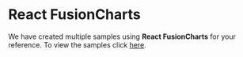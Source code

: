 # React FusionCharts
We have created multiple samples using **React FusionCharts** for your reference. To view the samples click [here](https://fusioncharts.github.io/react-fusioncharts-component/ "React FusionCharts").